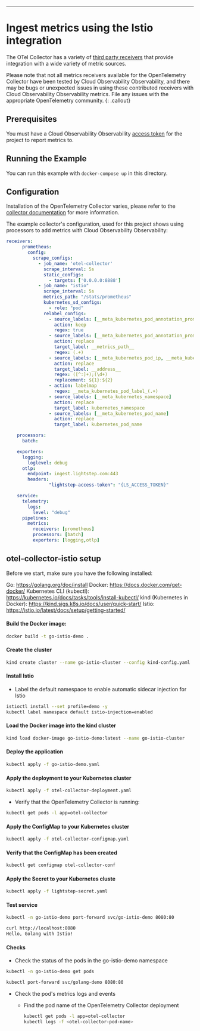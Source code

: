 
---
# Ingest metrics using the Istio integration

The OTel Collector has a variety of [third party receivers](https://github.com/open-telemetry/opentelemetry-collector-contrib/tree/master/receiver) that provide integration with a wide variety of metric sources.

Please note that not all metrics receivers available for the OpenTelemetry Collector have been tested by Cloud Observability Observability, and there may be bugs or unexpected issues in using these contributed receivers with Cloud Observability Observability metrics. File any issues with the appropriate OpenTelemetry community.
{: .callout}

## Prerequisites

You must have a Cloud Observability Observability [access token](/docs/create-and-manage-access-tokens) for the project to report metrics to.

## Running the Example

You can run this example with `docker-compose up` in this directory.

## Configuration

Installation of the OpenTelemetry Collector varies, please refer to the [collector documentation](https://opentelemetry.io/docs/collector/) for more information.

The example collector's configuration, used for this project shows using processors to add metrics with Cloud Observability Observability:

``` yaml
receivers:
      prometheus:
        config:
          scrape_configs:
            - job_name: 'otel-collector'
              scrape_interval: 5s
              static_configs:
                - targets: ['0.0.0.0:8888']
            - job_name: "istio"
              scrape_interval: 5s
              metrics_path: "/stats/prometheus"
              kubernetes_sd_configs:
                - role: "pod"
              relabel_configs:
                - source_labels: [__meta_kubernetes_pod_annotation_prometheus_io_scrape]
                  action: keep
                  regex: true
                - source_labels: [__meta_kubernetes_pod_annotation_prometheus_io_path]
                  action: replace
                  target_label: __metrics_path__
                  regex: (.+)
                - source_labels: [__meta_kubernetes_pod_ip, __meta_kubernetes_pod_container_port_number]
                  action: replace
                  target_label: __address__
                  regex: ([^:]+);(\d+)
                  replacement: ${1}:${2}
                - action: labelmap
                  regex: __meta_kubernetes_pod_label_(.+)
                - source_labels: [__meta_kubernetes_namespace]
                  action: replace
                  target_label: kubernetes_namespace
                - source_labels: [__meta_kubernetes_pod_name]
                  action: replace
                  target_label: kubernetes_pod_name

    processors:
      batch:

    exporters:
      logging:
        loglevel: debug
      otlp:
        endpoint: ingest.lightstep.com:443
        headers:
                "lightstep-access-token": "{LS_ACCESS_TOKEN}"

    service:
      telemetry:
        logs:
          level: "debug"
      pipelines:
        metrics:
          receivers: [prometheus]
          processors: [batch]
          exporters: [logging,otlp]
```

## otel-collector-istio setup

Before we start, make sure you have the following installed:

Go: https://golang.org/doc/install
Docker: https://docs.docker.com/get-docker/
Kubernetes CLI (kubectl): https://kubernetes.io/docs/tasks/tools/install-kubectl/
kind (Kubernetes in Docker): https://kind.sigs.k8s.io/docs/user/quick-start/
Istio: https://istio.io/latest/docs/setup/getting-started/


#### Build the Docker image:

```sh
docker build -t go-istio-demo .
```

#### Create the cluster

```sh
kind create cluster --name go-istio-cluster --config kind-config.yaml
```

#### Install Istio

* Label the default namespace to enable automatic sidecar injection for Istio

```sh
istioctl install --set profile=demo -y
kubectl label namespace default istio-injection=enabled
```

#### Load the Docker image into the kind cluster

```sh
kind load docker-image go-istio-demo:latest --name go-istio-cluster
```

#### Deploy the application

```sh
kubectl apply -f go-istio-demo.yaml
```

#### Apply the deployment to your Kubernetes cluster

```sh
kubectl apply -f otel-collector-deployment.yaml
```

* Verify that the OpenTelemetry Collector is running:

```sh
kubectl get pods -l app=otel-collector
```

#### Apply the ConfigMap to your Kubernetes cluster

```sh
kubectl apply -f otel-collector-configmap.yaml
```

#### Verify that the ConfigMap has been created

```sh
kubectl get configmap otel-collector-conf
```


#### Apply the Secret to your Kubernetes cluste

```sh
kubectl apply -f lightstep-secret.yaml
```

#### Test service

```sh
kubectl -n go-istio-demo port-forward svc/go-istio-demo 8080:80
```

```sh
curl http://localhost:8080
Hello, Golang with Istio!
```

#### Checks

* Check the status of the pods in the go-istio-demo namespace

```sh
kubectl -n go-istio-demo get pods
```

```sh
kubectl port-forward svc/golang-demo 8080:80
```

* Check the pod's metrics logs and events
  
    * Find the pod name of the OpenTelemetry Collector deployment
  
        ```sh
        kubectl get pods -l app=otel-collector
        kubectl logs -f <otel-collector-pod-name>
        ```

